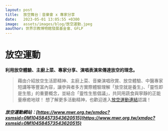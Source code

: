 ```yaml
---
layout: post
title:  放空舞台｜音樂會 x 專家分享
date:   2023-05-01 13:05:55 +0300
image:  assets/images/blog/放空運動.jpeg
aauthor: 世界宗教博物館發展基金會、GFLP
---
```


# 放空運動
**利用放空體驗、主廚上菜、專家分享、演唱表演來傳達放空的理念。**

> 藉由介紹放空生活節精神、主廚上菜、音樂演唱欣賞、放空體驗、中醫專家短講等等豐富內容，讓參與者多方實際體驗理解「放空就是養生」、「靈性即是生態」的重要概念，並結合「靈性生態倡議」，共同用蔬食與寧靜的正能量療癒地球！
想了解更多活動精神，也歡迎進入[放空運動連結](https://www.mwr.org.tw/xmdoc?xsmsid=0M104584573543620515)認識！
##### 放空運動網站：[https://www.mwr.org.tw/xmdoc?xsmsid=0M104584573543620515](https://www.mwr.org.tw/xmdoc?xsmsid=0M104584573543620515)